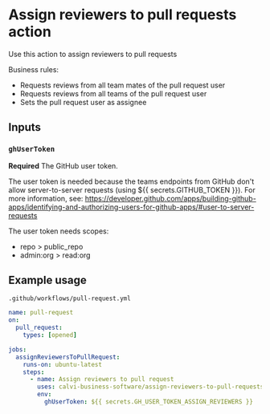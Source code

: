 # Assign reviewers to pull requests action

Use this action to assign reviewers to pull requests

Business rules:
* Requests reviews from all team mates of the pull request user
* Requests reviews from all teams of the pull request user
* Sets the pull request user as assignee

## Inputs

### `ghUserToken`

**Required** The GitHub user token.

The user token is needed because the teams endpoints from GitHub don't allow server-to-server requests (using ${{ secrets.GITHUB_TOKEN }}). For more information, see: https://developer.github.com/apps/building-github-apps/identifying-and-authorizing-users-for-github-apps/#user-to-server-requests

The user token needs scopes:
* repo > public_repo
* admin:org > read:org

## Example usage

`.github/workflows/pull-request.yml`

```yaml
name: pull-request
on:
  pull_request:
    types: [opened]

jobs:
  assignReviewersToPullRequest:
    runs-on: ubuntu-latest
    steps:
      - name: Assign reviewers to pull request
        uses: calvi-business-software/assign-reviewers-to-pull-requests@v1
        env:
          ghUserToken: ${{ secrets.GH_USER_TOKEN_ASSIGN_REVIEWERS }}
```

